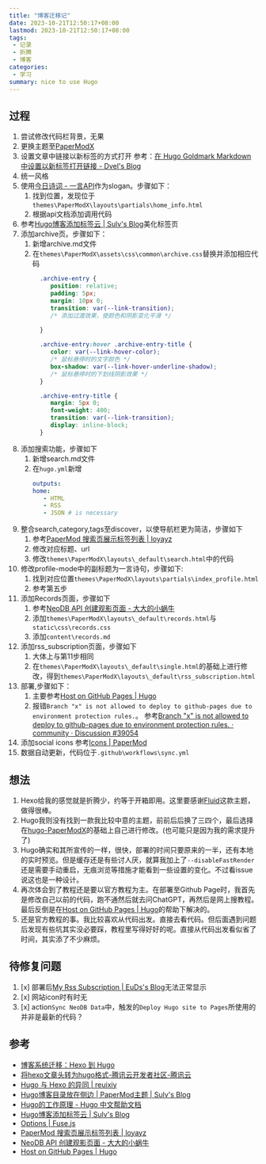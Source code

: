 ```yaml
---
title: "博客迁移记"
date: 2023-10-21T12:50:17+08:00
lastmod: 2023-10-21T12:50:17+08:00
tags:
 - 记录
 - 折腾
 - 博客
categories:
 - 学习
summary: nice to use Hugo
---
```


## 过程
1. 尝试修改代码栏背景，无果
2. 更换主题至[PaperModX](https://reorx.github.io/hugo-PaperModX/)
3. 设置文章中链接以新标签的方式打开
   参考：[在 Hugo Goldmark Markdown 中设置以新标签打开链接 - Dvel's Blog](https://dvel.me/posts/hugo-goldmark-markdown-new-tab/)
4. 统一风格
5. 使用[今日诗词 - 一言API](https://www.jinrishici.com/)作为slogan。步骤如下：
   1. 找到位置，发现位于`themes\PaperModX\layouts\partials\home_info.html`
   2. 根据api文档添加调用代码
6. 参考[Hugo博客添加标签云 | Sulv's Blog](https://www.sulvblog.cn/posts/blog/hugo_tag_cloud/)美化标签页
7. 添加archive页。步骤如下：
   1. 新增archive.md文件
   2. 在`themes\PaperModX\assets\css\common\archive.css`替换并添加相应代码
       ```css
         .archive-entry {
            position: relative;
            padding: 5px;
            margin: 10px 0;
            transition: var(--link-transition);
            /* 添加过渡效果，使颜色和阴影变化平滑 */
            
         }

         .archive-entry:hover .archive-entry-title {
            color: var(--link-hover-color);
            /* 鼠标悬停时的文字颜色 */
            box-shadow: var(--link-hover-underline-shadow);
            /* 鼠标悬停时的下划线阴影效果 */
         }

         .archive-entry-title {
            margin: 5px 0;
            font-weight: 400;
            transition: var(--link-transition);
            display: inline-block;
         }
       ```
8. 添加搜索功能，步骤如下
   1. 新增search.md文件
   2. 在`hugo.yml`新增
      ```yml
      outputs:
      home:
         - HTML
         - RSS
         - JSON # is necessary
      ```
9. 整合search,category,tags至discover，以使导航栏更为简洁，步骤如下
    1. 参考[PaperMod 搜索页展示标签列表 | loyayz](https://loyayz.com/website/220609-hugo-papermodx-tags-in-search-page/)
    2. 修改对应标题、url 
    3. 修改`themes\PaperModX\layouts\_default\search.html`中的代码
10. 修改profile-mode中的副标题为一言诗句，步骤如下:
    1. 找到对应位置`themes\PaperModX\layouts\partials\index_profile.html`
    2. 参考第五步
11. 添加Records页面，步骤如下
    1. 参考[NeoDB API 创建观影页面 - 大大的小蜗牛](https://eallion.com/neodb/#back-to-top)
    2. 添加`themes\PaperModX\layouts\_default\records.html`与`static\css\records.css`
    3. 添加`content\records.md`
12. 添加rss_subscription页面，步骤如下
    1. 大体上与第11步相同
    2. 在`themes\PaperModX\layouts\_default\single.html`的基础上进行修改，得到`themes\PaperModX\layouts\_default\rss_subscription.html`
13. 部署,步骤如下：
    1. 主要参考[Host on GitHub Pages | Hugo](https://gohugo.io/hosting-and-deployment/hosting-on-github/)
    2. 报错`Branch "x" is not allowed to deploy to github-pages due to environment protection rules.`。
       参考[Branch "x" is not allowed to deploy to github-pages due to environment protection rules. · community · Discussion #39054](https://github.com/orgs/community/discussions/39054)
14. 添加social icons
    参考[Icons | PaperMod](https://adityatelange.github.io/hugo-PaperMod/posts/papermod/papermod-icons/)
15. 数据自动更新，代码位于`.github\workflows\sync.yml`

## 想法
1. Hexo给我的感觉就是折腾少，约等于开箱即用。这里要感谢[Fluid](https://hexo.fluid-dev.com/)这款主题，做得很棒。
2. Hugo我则没有找到一款我比较中意的主题，前前后后换了三四个，最后选择在[hugo-PaperModX](https://github.com/reorx/hugo-PaperModX/)的基础上自己进行修改。(也可能只是因为我的需求提升了)
3. Hugo确实和其所宣传的一样，很快，部署的时间只要原来的一半，还有本地的实时预览。但是缓存还是有些讨人厌，就算我加上了`--disableFastRender`还是需要手动重启，无痕浏览等措施才能看到一些设置的变化。不过看issue说这也是一种设计。
4. 再次体会到了教程还是要以官方教程为主。在部署至Github Page时，我首先是修改自己以前的代码，跑不通然后就去问ChatGPT，再然后是网上搜教程。最后反倒是在[Host on GitHub Pages | Hugo](https://gohugo.io/hosting-and-deployment/hosting-on-github/)的帮助下解决的。
5. 还是官方教程的事。我比较喜欢从代码出发。直接去看代码。但后面遇到问题后发现有些坑其实没必要踩，教程里写得好好的呢。直接从代码出发看似省了时间，其实添了不少麻烦。

## 待修复问题
1. [x] 部署后[My Rss Subscription | EuDs's Blog](https://ds63.eu.org/rss_subscription/)无法正常显示
2. [x] 网站icon时有时无
3. [x] action`Sync NeoDB Data`中，触发的`Deploy Hugo site to Pages`所使用的并非是最新的代码？

## 参考
- [博客系统迁移：Hexo 到 Hugo](https://liujiacai.net/blog/2020/12/05/hexo-to-hugo/#headline-3)
- [将hexo文章头转为hugo格式-腾讯云开发者社区-腾讯云](https://cloud.tencent.com/developer/article/1702561)
- [Hugo 与 Hexo 的异同 | reuixiy](https://io-oi.me/tech/hugo-vs-hexo/)
- [Hugo博客目录放在侧边 | PaperMod主题 | Sulv's Blog](https://www.sulvblog.cn/posts/blog/hugo_toc_side/)
- [Hugo的工作原理 - Hugo 中文帮助文档](https://hugo.aiaide.com/post/hugo%E7%9A%84%E5%B7%A5%E4%BD%9C%E5%8E%9F%E7%90%86/)
- [Hugo博客添加标签云 | Sulv's Blog](https://www.sulvblog.cn/posts/blog/hugo_tag_cloud/)
- [Options | Fuse.js](https://www.fusejs.io/api/options.html#keys)
- [PaperMod 搜索页展示标签列表 | loyayz](https://loyayz.com/website/220609-hugo-papermodx-tags-in-search-page/)
- [NeoDB API 创建观影页面 - 大大的小蜗牛](https://eallion.com/neodb/#back-to-top)
- [Host on GitHub Pages | Hugo](https://gohugo.io/hosting-and-deployment/hosting-on-github/)